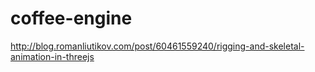 coffee-engine
=============

http://blog.romanliutikov.com/post/60461559240/rigging-and-skeletal-animation-in-threejs

